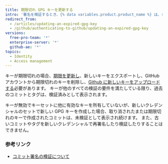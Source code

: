 ```yaml
---
title: 期限切れ GPG キーを更新する
intro: '署名を検証するとき、{% data variables.product.product_name %} は、キーが取り消しまたは期限切れになっていないか確認します。 もしサインインのキーが取り消しまたは期限切れになっている場合、{% data variables.product.product_name %} は、お客様の署名を検証できません。 キーが取り消されている場合、プライマリーまたは取り消されていない他のキーを使って、コミットに署名します。'
redirect_from:
  - /articles/updating-an-expired-gpg-key
  - /github/authenticating-to-github/updating-an-expired-gpg-key
versions:
  free-pro-team: '*'
  enterprise-server: '*'
  github-ae: '*'
topics:
  - Identity
  - Access management
---
```

キーが期限切れの場合、[期限を更新し](https://www.gnupg.org/gph/en/manual/c235.html#AEN328)、新しいキーをエクスポートし、GitHub アカウントから期限切れのキーを削除し、[Github に新しいキーをアップロードする](/articles/adding-a-new-gpg-key-to-your-github-account/)必要があります。 キーが他のすべての検証の要件を満たしている限り、過去のコミットとタグは、検証済みとして表示されます。

キーが無効でキーセットに他に有効なキーを所有していないが、新しいクレデンシャルのセットで新しい GPG キーを作成した場合、取り消されたまたは期限切れのキーで作成されたコミットは、未検証として表示され続けます。 また、古いコミットやタグを新しいクレデンシャルで再署名したり検証したりすることはできません。

### 参考リンク

- [コミット署名の検証について](/articles/about-commit-signature-verification)
